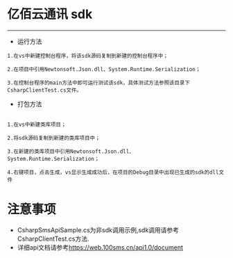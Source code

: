 # 亿佰云通讯 sdk

---

 - 运行方法
 
```
1.在vs中新建控制台程序，将该sdk源码复制到新建的控制台程序中；

2.在项目中引用Newtonsoft.Json.dll、System.Runtime.Serialization；

3.在控制台程序的main方法中即可运行测试该sdk，具体测试方法参照该目录下CsharpClientTest.cs文件。
```

 - 打包方法
 
```

1.在vs中新建类库项目；

2.将sdk源码复制到新建的类库项目中；

3.在新建的类库项目中引用Newtonsoft.Json.dll、System.Runtime.Serialization；

4.右键项目，点击生成，vs显示生成成功后，在项目的Debug目录中出现已生成的sdk的dll文件
```

# 注意事项
 - CsharpSmsApiSample.cs为非sdk调用示例,sdk调用请参考CsharpClientTest.cs方法.
 - 详细api文档请参考<a target="_blank" href="https://web.100sms.cn/api1.0/document">https://web.100sms.cn/api1.0/document</a>
